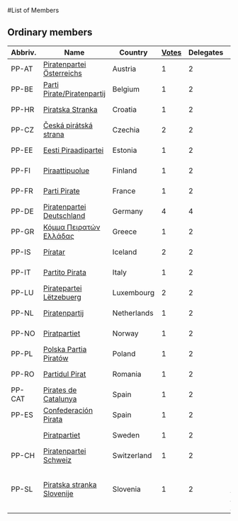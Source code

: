 #List of Members

## Ordinary members

| Abbriv. | Name | Country | [Votes](http://ppeu.net/wiki/doku.php?id=ppeu:members:fees#section2015) | Delegates | Note  |
| --- | --- | --- | --- | --- | --- |
| PP-AT | [Piratenpartei Österreichs](https://www.piratenpartei.at/)  | Austria   | 1 | 2 | Founding member  |
| PP-BE | [Parti Pirate/Piratenpartij](http://pirateparty.be/)  | Belgium  | 1 | 2 | Founding member  |
| PP-HR | [Piratska Stranka](http://pirati.hr/)  | Croatia | 1 | 2 | Founding member  |
| PP-CZ | [Česká pirátská strana](http://pirati.cz/)  | Czechia  | 2 | 2 | Founding member  |
| PP-EE | [Eesti Piraadipartei](http://piraadipartei.ee/)  | Estonia  | 1 | 2 | Founding member  |
| PP-FI | [Piraattipuolue](http://piraattipuolue.fi/)  | Finland  | 1 | 2 | Founding member  |
| PP-FR | [Parti Pirate](https://www.partipirate.org/)  | France  | 1 | 2 | Founding member  |
| PP-DE | [Piratenpartei Deutschland](https://www.piratenpartei.de/)  | Germany  | 4 | 4 | Founding member  |
| PP-GR | [Κόμμα Πειρατών Ελλάδας](http://www.pirateparty.gr/)  | Greece  | 1 | 2 | Founding member  |
| PP-IS | [Píratar](http://piratar.is/)  | Iceland  | 2 | 2 | Founding member  |
| PP-IT | [Partito Pirata](http://www.partito-pirata.it/)  | Italy  | 1 | 2 | Founding member  |
| PP-LU | [Piratepartei Lëtzebuerg](http://www.piratepartei.lu/)  | Luxembourg  | 2 | 2 | Founding member  |
| PP-NL | [Piratenpartij](https://piratenpartij.nl/)  | Netherlands  | 1 | 2 | Founding member  |
| PP-NO | [Piratpartiet](https://www.piratpartiet.no/)  | Norway  | 1 | 2 | Founding member  |
| PP-PL | [Polska Partia Piratów](http://polskapartiapiratow.pl/)  | Poland  | 1 | 2 | Founding member  |
| PP-RO | [Partidul Pirat](http://www.partidulpirat.ro/)  | Romania  | 1 | 2 | Founding member  |
| PP-CAT | [Pirates de Catalunya](http://pirata.cat/)  | Spain  | 1 | 2 | Founding member  |
| PP-ES | [Confederación Pirata](https://confederacionpirata.org/)  | Spain  | 1 | 2 | Founding member  |
|   | [Piratpartiet](http://www.piratpartiet.se/)  | Sweden  | 1 | 2 | Founding member  |
| PP-CH | [Piratenpartei Schweiz](https://www.piratenpartei.ch/)  | Switzerland  | 1 | 2 | Founding member  |
| PP-SL | [Piratska stranka Slovenije](https://piratskastranka.si/)  | Slovenia  | 1 | 2 | Granted on [1st Council Meeting 2015](http://ppeu.net/wiki/doku.php?id=1st_council_meeting_2015) |
